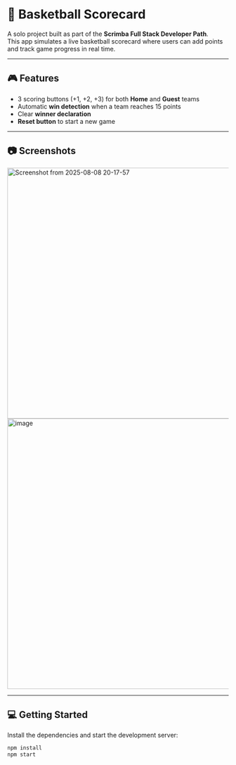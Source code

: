 # 🏀 Basketball Scorecard

A solo project built as part of the **Scrimba Full Stack Developer Path**.  
This app simulates a live basketball scorecard where users can add points and track game progress in real time.

---

## 🎮 Features

- 3 scoring buttons (+1, +2, +3) for both **Home** and **Guest** teams
- Automatic **win detection** when a team reaches 15 points
- Clear **winner declaration**
- **Reset button** to start a new game

---

## 📷 Screenshots

<img width="805" height="570" alt="Screenshot from 2025-08-08 20-17-57" src="https://github.com/user-attachments/assets/58a3937b-85bf-4fc5-b9af-0aae2380f74a" />


<img width="793" height="615" alt="image" src="https://github.com/user-attachments/assets/bdaed850-28da-456e-bebf-8379bfc9a34a" />

----

## 💻 Getting Started

Install the dependencies and start the development server:

```bash
npm install
npm start
